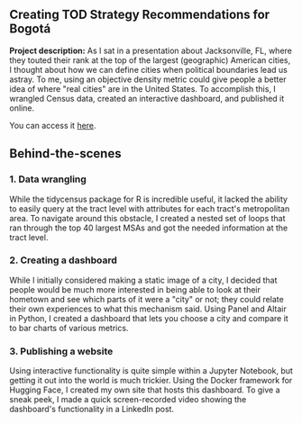 ## Creating TOD Strategy Recommendations for Bogotá

**Project description:** As I sat in a presentation about Jacksonville, FL, where they touted their rank at the top of the largest (geographic) American cities, I thought about how we can define cities when political boundaries lead us astray. To me, using an objective density metric could give people a better idea of where "real cities" are in the United States. To accomplish this, I wrangled Census data, created an interactive dashboard, and published it online.

You can access it [here](https://mtdunst-how-city-is-your-city.hf.space).

## Behind-the-scenes

### 1. Data wrangling

While the tidycensus package for R is incredible useful, it lacked the ability to easily query at the tract level with attributes for each tract's metropolitan area. To navigate around this obstacle, I created a nested set of loops that ran through the top 40 largest MSAs and got the needed information at the tract level.

### 2. Creating a dashboard

While I initially considered making a static image of a city, I decided that people would be much more interested in being able to look at their hometown and see which parts of it were a "city" or not; they could relate their own experiences to what this mechanism said. Using Panel and Altair in Python, I created a dashboard that lets you choose a city and compare it to bar charts of various metrics.

### 3. Publishing a website

Using interactive functionality is quite simple within a Jupyter Notebook, but getting it out into the world is much trickier. Using the Docker framework for Hugging Face, I created my own site that hosts this dashboard. To give a sneak peek, I made a quick screen-recorded video showing the dashboard's functionality in a LinkedIn post.













